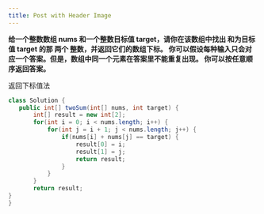 ```yaml
---
title: Post with Header Image
---
```




**给一个整数数组 nums 和一个整数目标值 target，请你在该数组中找出 和为目标值 target  的那 两个 整数，并返回它们的数组下标。
你可以假设每种输入只会对应一个答案。但是，数组中同一个元素在答案里不能重复出现。
你可以按任意顺序返回答案。**

 

> <!--示例 1：-->
>
> <!--输入：nums = [2,7,11,15], target = 9 输出：[0,1] 解释：因为 nums[0] + nums[1] ==-->
> <!--9 ，返回 [0, 1] 。-->
>
> <!--示例 2：-->
>
> <!--输入：nums = [3,2,4], target = 6 输出：[1,2]-->
>
> <!--示例 3：-->
>
> <!--输入：nums = [3,3], target = 6 输出：[0,1]-->

返回下标值法

```java
class Solution {
   public int[] twoSum(int[] nums, int target) {
       int[] result = new int[2];
       for(int i = 0; i < nums.length; i++) {
           for(int j = i + 1; j < nums.length; j++) {
               if(nums[i] + nums[j] == target) {
                   result[0] = i;
                   result[1] = j;
                   return result;
               }
           }
       }
       return result;
}
}
```

